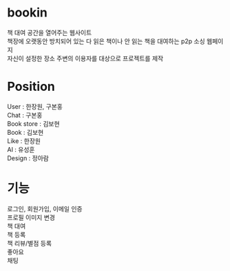 # bookin
책 대여 공간을 열어주는 웹사이트</br>
책장에 오랫동안 방치되어 있는 다 읽은 책이나 안 읽는 책을 대여하는 p2p 소싱 웹페이지</br>
자신이 설정한 장소 주변의 이용자를 대상으로 프로젝트를 제작</br>

# Position
User : 한장원, 구본홍 </br>
Chat : 구본홍 </br>
Book store : 김보현 </br>
Book : 김보현 </br>
Like : 한장원 </br>
AI : 유성훈 </br>
Design : 정아람 </br>

# 기능
로그인, 회원가입, 이메일 인증 </br>
프로필 이미지 변경 </br>
책 대여 </br>
책 등록 </br>
책 리뷰/별점 등록 </br>
좋아요 </br>
채팅 </br>
